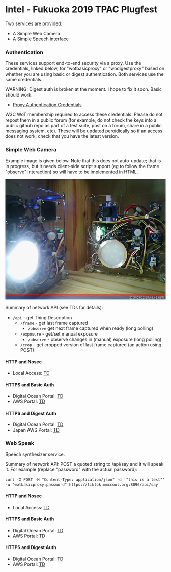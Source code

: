 # Intel - Fukuoka 2019 TPAC Plugfest

Two services are provided:
* A Simple Web Camera
* A Simple Speech interface

### Authentication
These services support end-to-end security
via a proxy.  Use the credentials, linked below, for "wotbasicproxy" or "wodigestproxy" based on whether you are using
basic or digest authentication.   Both services use the same credentials.

WARNING: Digest auth is broken at the moment.  I hope to fix it soon.  Basic should work.

* [Proxy Authentication Credentials](https://lists.w3.org/Archives/Member/member-wot-ig/2018May/0003.html)

W3C WoT membership required to access these credentials.
Please do not repost them in a public forum
(for example,
do not check the keys into a public github repo as part of a test suite,
post on a forum,
share in a public messaging system, etc).
These will be updated peroidically so if an access does not work,
check that you have the latest version.

### Simple Web Camera
Example image is given below.
Note that this does not auto-update;
that is in progress,
but it needs client-side script support
(eg to follow the frame "observe" interaction)
so will have to be implemented in HTML.

![Example image from camera 0](intel_light_observe.jpeg)

Summary of network API (see TDs for details):
* `/api` - get Thing Description
    * `/frame` - get last frame captured
        - `/observe` get next frame captured when ready (long polling)
    * `/exposure` - get/set manual exposure
        - `/observe` - observe changes in (manual) exposure (long polling)
    * `/crop` - get cropped version of last frame captured (an action using POST)

#### HTTP and Nosec 
* Local Access:
    [TD](http://plus2.local:9190/api) 
          
#### HTTPS and Basic Auth
* Digital Ocean Portal:
    [TD](https://portal.mmccool.net:8098/api) 
* AWS Portal:
    [TD](https://tiktok.mmccool.org:8098/api) 

#### HTTPS and Digest Auth
* Digital Ocean Portal:
    [TD](https://portal.mmccool.net:8099/api) 
* Japan AWS Portal:
    [TD](https://tiktok.mmccool.org:8099/api) 
       
### Web Speak
Speech synthesizer service.

Summary of network API: POST a quoted string to /api/say and it will speak it.
For example (replace "password" with the actual password):

```
curl -X POST -H "Content-Type: application/json" -d '"this is a test"' -u "wotbasicproxy:password" https://tiktok.mmccool.org:8096/api/say

```
#### HTTP and Nosec 
* Local Access:
    [TD](http://plus2.local:8085/api) 
          
#### HTTPS and Basic Auth
* Digital Ocean Portal:
    [TD](https://portal.mmccool.net:8096/api) 
* AWS Portal:
    [TD](https://tiktok.mmccool.org:8096/api) 

#### HTTPS and Digest Auth
* Digital Ocean Portal:
    [TD](https://portal.mmccool.net:8097/api) 
* AWS Portal:
    [TD](https://tiktok.mmccool.org:8097/api) 
